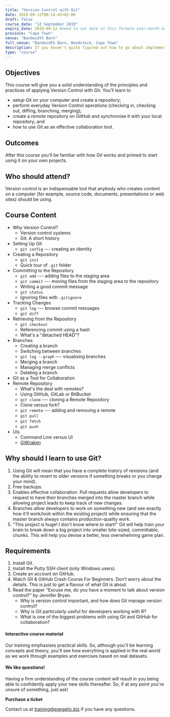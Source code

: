 ```yaml
---
title: "Version Control with Git"
date: 2019-09-12T00:14:43+02:00
draft: false
course_date: "12 September 2019"
expiry_date: 2019-09-12 #need to set date in this formate year-month-day
province: "Cape Town"
venue: "Bandwidth Barn"
full_venue: "Bandwidth Barn, Woodstock, Cape Town"
description: If you haven't quite figured out how to go about implementing a solid Version Control system then this is the course for you! 
type: "course"
---
```

            
<!-- > Imagine you are coloring in a flower coloring book. You colored in green for all leaves and now it’s time for the best part, coloring the petal. You know you enjoy red the best but it looked horrible after you finished it. With Git, you can revert your choice of red in a heartbeat and you are free to reapply the red if you change your mind. A work doesn’t have to be permanent; every action is recorded and reversible<br> - [Mac Siri](https://dev.to/maestromac/comment/him?source=post_page---------------------------)

***-->

## Objectives

<p style="margin-bottom: .5rem!important;">This course will give you a solid understanding of the principles and practices of applying Version Control with Git. You’ll learn to</p>

- setup Git on your computer and create a repository;
- perform everyday Version Control operations (checking in, checking out, diffing, branching, merging);
- create a remote repository on GitHub and synchronise it with your local repository; and
- how to use Git as an effective collaboration tool.

## Outcomes 

After this course you’ll be familiar with how Git works and primed to start using it on your own projects.

## Who should attend?

Version control is an indispensable tool that anybody who creates content on a computer (for example, source code, documents, presentations or web sites) should be using. 

## Course Content

- Why Version Control?
	- Version control systems
	- Git: A short history
- Setting Up Git
	- `git config` --- creating an identity
- Creating a Repository
	- `git init`
	- Quick tour of `.git` folder
- Committing to the Repository
	- `git add` --- adding files to the staging area
	- `git commit` --- moving files from the staging area to the repository
	- Writing a good commit message
	- `git status`
	- Ignoring files with `.gitignore`
- Tracking Changes
	- `git log` --- browse commit messages
	- `git diff`
- Retrieving from the Repository
	- `git checkout`
	- Referencing commit using a hash
	- What's a "detached HEAD"?
- Branches
	- Creating a branch
	- Switching between branches
	- `git log --graph` --- visualising branches
	- Merging a branch
	- Managing merge conflicts
	- Deleting a branch
- Git as a Tool for Collaboration
- Remote Repository
	- What's the deal with remotes?
	- Using GitHub, GitLab or BitBucket
	- `git clone` --- cloning a Remote Repository
	- Clone versus fork?
	- `git remote` --- adding and removing a remote
	- `git pull`
	- `git fetch`
	- `git push`
- UIs
	- Command Line versus UI
	- [GitKraken](https://www.gitkraken.com/)

## Why should I learn to use Git?
          
1. Using Git will mean that you have a complete history of revisions (and the ability to revert to older versions if something breaks or you change your mind).
2. Free backups.
3. Enables effective collaboration. Pull requests allow developers to request to have their branches merged into the master branch while allowing project leads to keep track of new changes.
4. Branches allow developers to work on something new (and see exactly how it'll work/look within the existing project) while ensuring that the master branch always contains production-quality work.
5. "This project is huge! I don't know where to start!" Git will help train your brain to break down a big project into smaller bite-sized, committable, chunks. This will help you devise a better, less overwhelming game plan.

## Requirements
          
1. Install Git.
2. Install the Putty SSH client (only Windows users).
3. Create an account on GitHub.
4. Watch Git & GitHub Crash Course For Beginners. Don’t worry about the details. This is just to get a flavour of what Git is about.
5. Read the paper “Excuse me, do you have a moment to talk about version control?” by Jennifer Bryan.
    - Why is version control important, and how does Git manage version control?
    - Why is Git particularly useful for developers working with R?
    - What is one of the biggest problems with using Git and GitHub for collaboration?

#### Interactive course material
          
Our training emphasises practical skills. So, although you'll be learning concepts and theory, you'll see how everything is applied in the real world as we work through examples and exercises based on real datasets.

#### We like questions!
          
Having a firm understanding of the course content will result in you being able to confidently apply your new skills thereafter. So, if at any point you're unsure of something, just ask!

<a class="btn btn-primary register" href="https://qkt.io/kqZNL0" target="_blank" style="text-decoration: none;"> <strong>Purchase a ticket</strong></a>

Contact us at [training@exegetic.biz](mailto:training@exegetic.biz) if you have any questions.
